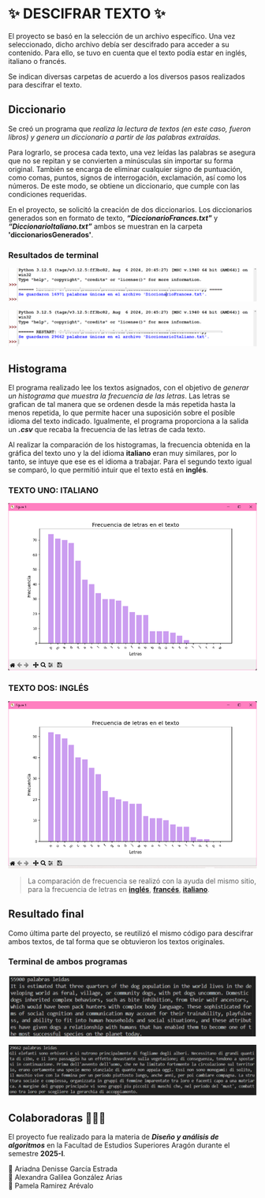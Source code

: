# ✨ DESCIFRAR TEXTO ✨

El proyecto se basó en la selección de un archivo específico. Una vez seleccionado, dicho archivo debía ser descifrado para acceder a su contenido. Para ello, se tuvo en cuenta que el texto podía estar en inglés, italiano o francés.

Se indican diversas carpetas de acuerdo a los diversos pasos realizados para descifrar el texto. 

## Diccionario

Se creó un programa que *realiza la lectura de textos (en este caso, fueron libros) y genera un diccionario a partir de las palabras extraídas.* 

Para lograrlo, se procesa cada texto, una vez leídas las palabras se asegura que no se repitan y se convierten a minúsculas sin importar su forma original. También se encarga de eliminar cualquier signo de puntuación, como comas, puntos, signos de interrogación, exclamación, así como los números. De este modo, se obtiene un diccionario, que cumple con las condiciones requeridas. 

En el proyecto, se solicitó la creación de dos diccionarios. Los diccionarios generados son en formato de texto, ***“DiccionarioFrances.txt"*** y ***“DiccionarioItaliano.txt”*** ambos se muestran en la carpeta **'diccionariosGenerados'**.

### Resultados de terminal
![Terminal de diccionario en francés](imagenes\captura2.png)

![Terminal de diccionario en italiano](imagenes\captura.png)

## Histograma

El programa realizado lee los textos asignados, con el objetivo de *generar un histograma que muestra la frecuencia de las letras*. Las letras se grafican de tal manera que se ordenen desde la más repetida hasta la menos repetida, lo que permite hacer una suposición sobre el posible idioma del texto indicado. Igualmente, el programa proporciona a la salida un ***.csv*** que recaba la frecuencia de las letras de cada texto. 

Al realizar la comparación de los histogramas, la frecuencia obtenida en la gráfica del texto uno y la del idioma **italiano** eran muy similares, por lo tanto, se intuye que ese es el idioma a trabajar. Para el segundo texto igual se comparó, lo que permitió intuir que el texto está en **inglés**. 

### TEXTO UNO: ITALIANO
![Histograma del texto uno](imagenes/image.png)

### TEXTO DOS: INGLÉS 
![Histograma del texto dos](imagenes/image-1.png)

> La comparación de frecuencia se realizó con la ayuda del mismo sitio, para la frecuencia de letras en 
[**inglés**](https://es.sttmedia.com/frecuencias-de-letras-ingles), [**francés**](https://es.sttmedia.com/frecuencias-de-letras-frances), [**italiano**](https://es.sttmedia.com/frecuencias-de-letras-italiano).

## Resultado final
Como última parte del proyecto, se reutilizó el mismo código para descifrar ambos textos, de tal forma que se obtuvieron los textos originales.

### Terminal de ambos programas
![Texto en inglés](imagenes\terminal.png)

![Texto en italiano](imagenes\terminal2.png)



## Colaboradoras 👩🏼‍💻

El proyecto fue realizado para la materia de ***Diseño y análisis de algoritmos*** en la Facultad de Estudios Superiores Aragón durante el semestre **2025-I**.

🎀  Ariadna Denisse García Estrada  
🎀 Alexandra Galilea González Arias  
🎀 Pamela Ramirez Arévalo